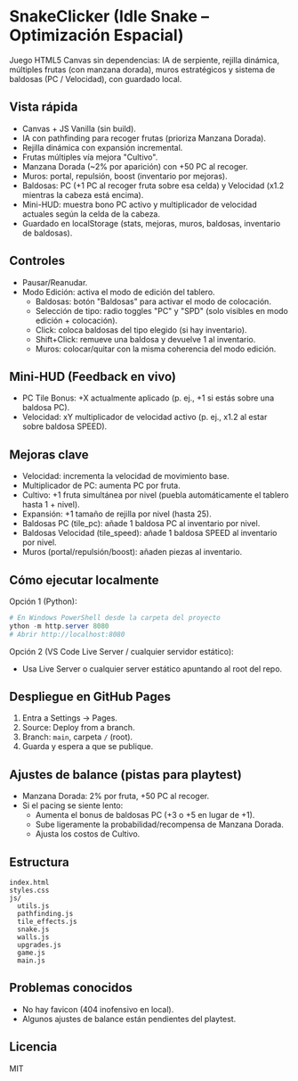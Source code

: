 # SnakeClicker (Idle Snake – Optimización Espacial)

Juego HTML5 Canvas sin dependencias: IA de serpiente, rejilla dinámica, múltiples frutas (con manzana dorada), muros estratégicos y sistema de baldosas (PC / Velocidad), con guardado local.

## Vista rápida
- Canvas + JS Vanilla (sin build).
- IA con pathfinding para recoger frutas (prioriza Manzana Dorada).
- Rejilla dinámica con expansión incremental.
- Frutas múltiples vía mejora "Cultivo".
- Manzana Dorada (~2% por aparición) con +50 PC al recoger.
- Muros: portal, repulsión, boost (inventario por mejoras).
- Baldosas: PC (+1 PC al recoger fruta sobre esa celda) y Velocidad (x1.2 mientras la cabeza está encima).
- Mini-HUD: muestra bono PC activo y multiplicador de velocidad actuales según la celda de la cabeza.
- Guardado en localStorage (stats, mejoras, muros, baldosas, inventario de baldosas).

## Controles
- Pausar/Reanudar.
- Modo Edición: activa el modo de edición del tablero.
  - Baldosas: botón "Baldosas" para activar el modo de colocación.
  - Selección de tipo: radio toggles "PC" y "SPD" (solo visibles en modo edición + colocación).
  - Click: coloca baldosas del tipo elegido (si hay inventario).
  - Shift+Click: remueve una baldosa y devuelve 1 al inventario.
  - Muros: colocar/quitar con la misma coherencia del modo edición.

## Mini-HUD (Feedback en vivo)
- PC Tile Bonus: +X actualmente aplicado (p. ej., +1 si estás sobre una baldosa PC).
- Velocidad: xY multiplicador de velocidad activo (p. ej., x1.2 al estar sobre baldosa SPEED).

## Mejoras clave
- Velocidad: incrementa la velocidad de movimiento base.
- Multiplicador de PC: aumenta PC por fruta.
- Cultivo: +1 fruta simultánea por nivel (puebla automáticamente el tablero hasta 1 + nivel).
- Expansión: +1 tamaño de rejilla por nivel (hasta 25).
- Baldosas PC (tile_pc): añade 1 baldosa PC al inventario por nivel.
- Baldosas Velocidad (tile_speed): añade 1 baldosa SPEED al inventario por nivel.
- Muros (portal/repulsión/boost): añaden piezas al inventario.

## Cómo ejecutar localmente
Opción 1 (Python):
```powershell
# En Windows PowerShell desde la carpeta del proyecto
ython -m http.server 8080
# Abrir http://localhost:8080
```

Opción 2 (VS Code Live Server / cualquier servidor estático):
- Usa Live Server o cualquier server estático apuntando al root del repo.

## Despliegue en GitHub Pages
1. Entra a Settings → Pages.
2. Source: Deploy from a branch.
3. Branch: `main`, carpeta `/` (root).
4. Guarda y espera a que se publique.

## Ajustes de balance (pistas para playtest)
- Manzana Dorada: 2% por fruta, +50 PC al recoger.
- Si el pacing se siente lento:
  - Aumenta el bonus de baldosas PC (+3 o +5 en lugar de +1).
  - Sube ligeramente la probabilidad/recompensa de Manzana Dorada.
  - Ajusta los costos de Cultivo.

## Estructura
```
index.html
styles.css
js/
  utils.js
  pathfinding.js
  tile_effects.js
  snake.js
  walls.js
  upgrades.js
  game.js
  main.js
```

## Problemas conocidos
- No hay favicon (404 inofensivo en local).
- Algunos ajustes de balance están pendientes del playtest.

## Licencia
MIT

